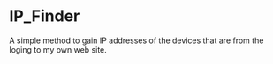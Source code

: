 # IP_Finder
A simple method to gain IP addresses of the devices that are from the loging to my own web site.
